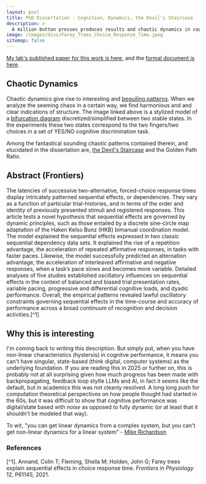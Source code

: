 ```yaml
---
layout: post
title: PhD Dissertation - Cognition, Dynamics, the Devil's Staircase
description: >
  A million button presses produces results and chaotic dynamics in cognitive processes lead to beguiling patterns.
image: /images/diss/Farey_Trees_Choice_Response_Time.jpeg
sitemap: false
---
```


[My lab's published paper for this work is here,](https://www.frontiersin.org/journals/physiology/articles/10.3389/fphys.2021.611145/full) and the [formal document is here](https://www.proquest.com/openview/f7fe9173141e6e83b8b421ad5edcd157/1?pq-origsite=gscholar&cbl=18750&diss=y). 

## Chaotic Dynamics

Chaotic dynamics give rise to interesting and [beguiling patterns](https://en.wikipedia.org/wiki/Fractal). When we analyze the seeming chaos in a certain way, we find harmonious and and clear indications of structure. The image linked above is a stylized model of a [bifurcation diagram](https://en.wikipedia.org/wiki/Bifurcation_diagram) discretized/simplified between two stable states. In the experiments these two states correspond to the two fingers/two choices in a set of  YES/NO cognitive discrimination task. 

Among the fantastical sounding chaotic patterns contained therein, and elucidated in the dissertation are, [the Devil's Staircase](https://en.wikipedia.org/wiki/Singular_function) and the Golden Path Ratio.
 
## Abstract (Frontiers)

  The latencies of successive two-alternative, forced-choice response times display intricately patterned sequential effects, or dependencies. They vary as a function of particular trial-histories, and in terms of the order and identity of previously presented stimuli and registered responses. This article tests a novel hypothesis that sequential effects are governed by dynamic principles, such as those entailed by a discrete sine-circle map adaptation of the Haken Kelso Bunz (HKB) bimanual coordination model. The model explained the sequential effects expressed in two classic sequential dependency data sets. It explained the rise of a repetition advantage, the acceleration of repeated affirmative responses, in tasks with faster paces. 
  Likewise, the model successfully predicted an alternation advantage, the acceleration of interleaved affirmative and negative responses, when a task’s pace slows and becomes more variable. Detailed analyses of five studies established oscillatory influences on sequential effects in the context of balanced and biased trial presentation rates, variable pacing, progressive and differential cognitive loads, and dyadic performance. Overall, the empirical patterns revealed lawful oscillatory constraints governing sequential effects in the time-course and accuracy of performance across a broad continuum of recognition and decision activities.[^1] 
 
## Why this is interesting

I'm coming back to writing this description. But simply put, when you have non-linear characteristics (hystersis) in cognitve performance, it means you can't have singular, state-based (think digital, computer systems) as the underlying foundation. If you are reading this in 2025 or further on, this is probably not at all surprising given how much progress has been made with backpropagating, feedback loop stytle LLMs and AI, in fact it seems like the default, but in academics this was not cleanly resolved. A long long push for computation theoretical perspectives on how people thought had started in the 60s, but it was difficult to show that cognitive performance was digital/state based with *noise* as opposed to fully dynamic (or at least that it shouldn't be modeled that way). 

To wit, "you can get linear dynamics from a complex system, but you can't get non-linear dynamics for a linear system" - [Mike Richardson](https://scholar.google.com/citations?user=DJPcjuQAAAAJ&hl=en)

### References
[^1]. Annand, Colin T; Fleming, Sheila M; Holden, John G; Farey trees explain sequential effects in choice response time. *Frontiers in Physiology* 12, P61145, 2021. 